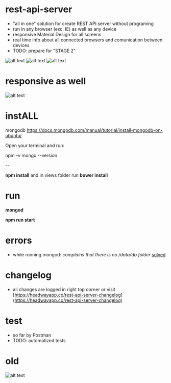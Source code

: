 # rest-api-server 

- "all in one" solution for create REST API server without programing 
- run in any browser (exc. IE) as well as any device
- responsive Material Design for all screens
- real time info about all connected browsers and comunication between devices
- TODO: prepare for "STAGE 2"

![alt text](https://bytebucket.org/outoffhead/rest-api-server/raw/e732c623fd503be3703a694ee4fea386209ae4f5/img/home.png)
![alt text](https://bytebucket.org/outoffhead/rest-api-server/raw/e732c623fd503be3703a694ee4fea386209ae4f5/img/list.png)
![alt text](https://bytebucket.org/outoffhead/rest-api-server/raw/e732c623fd503be3703a694ee4fea386209ae4f5/img/new.png)

# responsive as well

![alt text](https://bytebucket.org/outoffhead/rest-api-server/raw/e732c623fd503be3703a694ee4fea386209ae4f5/img/mobile%20edit.png)

# instALL

mongodb
https://docs.mongodb.com/manual/tutorial/install-mongodb-on-ubuntu/


Open your terminal and run:

npm -v 
mongo --version



--

**npm install** and in views folder run **bower install**

# run

**mongod**

**npm run start**


# errors

- while running mongod: _complains that there is no /data/db folder_ [solved](https://stackoverflow.com/questions/7948789/mongodb-mongod-complains-that-there-is-no-data-db-folder)

# changelog

- all changes are logged in right top corner or visit [https://headwayapp.co/rest-api-server-changelog](https://headwayapp.co/rest-api-server-changelog)

# test

- so far by Postman
- TODO: automatized tests

# old

![alt text](https://bytebucket.org/outoffhead/rest-api-server/raw/a3745ad8742050080249334bc2c3606655145c97/img/demo.png)
